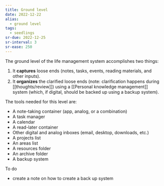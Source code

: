 ```yaml
---
title: Ground level
date: 2022-12-22
alias:
  - ground level
tags:
  - seedlings
sr-due: 2022-12-25
sr-interval: 3
sr-ease: 250
---
```

The ground level of the life management system accomplishes two things:

1. It **captures** loose ends (notes, tasks, events, reading materials, and other inputs).
2. It **organizes** the clarified loose ends (note: clarification happens during [[thoughts/review]]) using a [[Personal knowledge management]] system (which, if digital, should be backed up using a backup system).

The tools needed for this level are:

- A note-taking container (app, analog, or a combination)
- A task manager
- A calendar
- A read-later container
- Other digital and analog inboxes (email, desktop, downloads, etc.)
- A projects list
- An areas list
- A resources folder
- An archive folder
- A backup system

To do
- create a note on how to create a back up system

